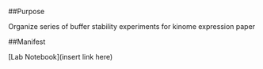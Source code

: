 ##Purpose 

Organize series of buffer stability experiments for kinome expression paper 

##Manifest 

[Lab Notebook](insert link here)
